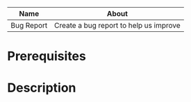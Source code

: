 | Name | About 
|---|---|
| Bug Report | Create a bug report to help us improve |

# Prerequisites

# Description

# 